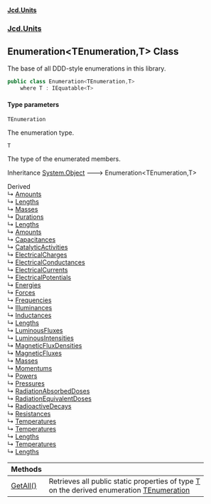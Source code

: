 #### [Jcd.Units](index.md 'index')
### [Jcd.Units](Jcd.Units.md 'Jcd.Units')

## Enumeration<TEnumeration,T> Class

The base of all DDD-style enumerations in this library.

```csharp
public class Enumeration<TEnumeration,T>
    where T : IEquatable<T>
```
#### Type parameters

<a name='Jcd.Units.Enumeration_TEnumeration,T_.TEnumeration'></a>

`TEnumeration`

The enumeration type.

<a name='Jcd.Units.Enumeration_TEnumeration,T_.T'></a>

`T`

The type of the enumerated members.

Inheritance [System.Object](https://docs.microsoft.com/en-us/dotnet/api/System.Object 'System.Object') &#129106; Enumeration<TEnumeration,T>

Derived  
&#8627; [Amounts](Jcd.Units.UnitsOfMeasure.Amounts.md 'Jcd.Units.UnitsOfMeasure.Amounts')  
&#8627; [Lengths](Jcd.Units.UnitsOfMeasure.Astronomical.Lengths.md 'Jcd.Units.UnitsOfMeasure.Astronomical.Lengths')  
&#8627; [Masses](Jcd.Units.UnitsOfMeasure.Astronomical.Masses.md 'Jcd.Units.UnitsOfMeasure.Astronomical.Masses')  
&#8627; [Durations](Jcd.Units.UnitsOfMeasure.Durations.md 'Jcd.Units.UnitsOfMeasure.Durations')  
&#8627; [Lengths](Jcd.Units.UnitsOfMeasure.Imperial.Lengths.md 'Jcd.Units.UnitsOfMeasure.Imperial.Lengths')  
&#8627; [Amounts](Jcd.Units.UnitsOfMeasure.SI.Amounts.md 'Jcd.Units.UnitsOfMeasure.SI.Amounts')  
&#8627; [Capacitances](Jcd.Units.UnitsOfMeasure.SI.Capacitances.md 'Jcd.Units.UnitsOfMeasure.SI.Capacitances')  
&#8627; [CatalyticActivities](Jcd.Units.UnitsOfMeasure.SI.CatalyticActivities.md 'Jcd.Units.UnitsOfMeasure.SI.CatalyticActivities')  
&#8627; [ElectricalCharges](Jcd.Units.UnitsOfMeasure.SI.ElectricalCharges.md 'Jcd.Units.UnitsOfMeasure.SI.ElectricalCharges')  
&#8627; [ElectricalConductances](Jcd.Units.UnitsOfMeasure.SI.ElectricalConductances.md 'Jcd.Units.UnitsOfMeasure.SI.ElectricalConductances')  
&#8627; [ElectricalCurrents](Jcd.Units.UnitsOfMeasure.SI.ElectricalCurrents.md 'Jcd.Units.UnitsOfMeasure.SI.ElectricalCurrents')  
&#8627; [ElectricalPotentials](Jcd.Units.UnitsOfMeasure.SI.ElectricalPotentials.md 'Jcd.Units.UnitsOfMeasure.SI.ElectricalPotentials')  
&#8627; [Energies](Jcd.Units.UnitsOfMeasure.SI.Energies.md 'Jcd.Units.UnitsOfMeasure.SI.Energies')  
&#8627; [Forces](Jcd.Units.UnitsOfMeasure.SI.Forces.md 'Jcd.Units.UnitsOfMeasure.SI.Forces')  
&#8627; [Frequencies](Jcd.Units.UnitsOfMeasure.SI.Frequencies.md 'Jcd.Units.UnitsOfMeasure.SI.Frequencies')  
&#8627; [Illuminances](Jcd.Units.UnitsOfMeasure.SI.Illuminances.md 'Jcd.Units.UnitsOfMeasure.SI.Illuminances')  
&#8627; [Inductances](Jcd.Units.UnitsOfMeasure.SI.Inductances.md 'Jcd.Units.UnitsOfMeasure.SI.Inductances')  
&#8627; [Lengths](Jcd.Units.UnitsOfMeasure.SI.Lengths.md 'Jcd.Units.UnitsOfMeasure.SI.Lengths')  
&#8627; [LuminousFluxes](Jcd.Units.UnitsOfMeasure.SI.LuminousFluxes.md 'Jcd.Units.UnitsOfMeasure.SI.LuminousFluxes')  
&#8627; [LuminousIntensities](Jcd.Units.UnitsOfMeasure.SI.LuminousIntensities.md 'Jcd.Units.UnitsOfMeasure.SI.LuminousIntensities')  
&#8627; [MagneticFluxDensities](Jcd.Units.UnitsOfMeasure.SI.MagneticFluxDensities.md 'Jcd.Units.UnitsOfMeasure.SI.MagneticFluxDensities')  
&#8627; [MagneticFluxes](Jcd.Units.UnitsOfMeasure.SI.MagneticFluxes.md 'Jcd.Units.UnitsOfMeasure.SI.MagneticFluxes')  
&#8627; [Masses](Jcd.Units.UnitsOfMeasure.SI.Masses.md 'Jcd.Units.UnitsOfMeasure.SI.Masses')  
&#8627; [Momentums](Jcd.Units.UnitsOfMeasure.SI.Momentums.md 'Jcd.Units.UnitsOfMeasure.SI.Momentums')  
&#8627; [Powers](Jcd.Units.UnitsOfMeasure.SI.Powers.md 'Jcd.Units.UnitsOfMeasure.SI.Powers')  
&#8627; [Pressures](Jcd.Units.UnitsOfMeasure.SI.Pressures.md 'Jcd.Units.UnitsOfMeasure.SI.Pressures')  
&#8627; [RadiationAbsorbedDoses](Jcd.Units.UnitsOfMeasure.SI.RadiationAbsorbedDoses.md 'Jcd.Units.UnitsOfMeasure.SI.RadiationAbsorbedDoses')  
&#8627; [RadiationEquivalentDoses](Jcd.Units.UnitsOfMeasure.SI.RadiationEquivalentDoses.md 'Jcd.Units.UnitsOfMeasure.SI.RadiationEquivalentDoses')  
&#8627; [RadioactiveDecays](Jcd.Units.UnitsOfMeasure.SI.RadioactiveDecays.md 'Jcd.Units.UnitsOfMeasure.SI.RadioactiveDecays')  
&#8627; [Resistances](Jcd.Units.UnitsOfMeasure.SI.Resistances.md 'Jcd.Units.UnitsOfMeasure.SI.Resistances')  
&#8627; [Temperatures](Jcd.Units.UnitsOfMeasure.SI.Temperatures.md 'Jcd.Units.UnitsOfMeasure.SI.Temperatures')  
&#8627; [Temperatures](Jcd.Units.UnitsOfMeasure.Temperatures.md 'Jcd.Units.UnitsOfMeasure.Temperatures')  
&#8627; [Lengths](Jcd.Units.UnitsOfMeasure.USCustomary.Lengths.md 'Jcd.Units.UnitsOfMeasure.USCustomary.Lengths')  
&#8627; [Temperatures](Jcd.Units.UnitsOfMeasure.USCustomary.Temperatures.md 'Jcd.Units.UnitsOfMeasure.USCustomary.Temperatures')  
&#8627; [Lengths](Jcd.Units.UnitsOfMeasure.USSurvey.Lengths.md 'Jcd.Units.UnitsOfMeasure.USSurvey.Lengths')

| Methods | |
| :--- | :--- |
| [GetAll()](Jcd.Units.Enumeration_TEnumeration,T_.GetAll().md 'Jcd.Units.Enumeration<TEnumeration,T>.GetAll()') | Retrieves all public static properties of type [T](Jcd.Units.Enumeration_TEnumeration,T_.md#Jcd.Units.Enumeration_TEnumeration,T_.T 'Jcd.Units.Enumeration<TEnumeration,T>.T')<br/>on the derived enumeration [TEnumeration](Jcd.Units.Enumeration_TEnumeration,T_.md#Jcd.Units.Enumeration_TEnumeration,T_.TEnumeration 'Jcd.Units.Enumeration<TEnumeration,T>.TEnumeration') |
